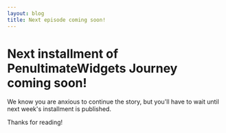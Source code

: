 ```yaml
---
layout: blog
title: Next episode coming soon!
---
```


# Next installment of PenultimateWidgets Journey coming soon!

We know you are anxious to continue the story, but you'll have to wait until next week's installment is published. 

Thanks for reading!
